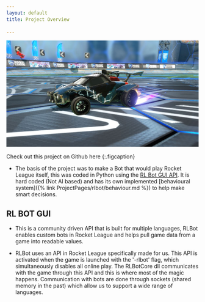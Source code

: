 ```yaml
---
layout: default
title: Project Overview

---
```


![RLBOT](/Images/rlbot.JPG)


Check out this project on Github here
{:.figcaption}


- The basis of the project was to make a Bot that would play Rocket League itself, this was coded in Python using the [RL Bot GUI API](https://rlbot.org). It is hard coded (Not AI based) and has its own implemented [behavioural system]({% link ProjectPages/rlbot/behaviour.md %}) to help make smart decisions.

## RL BOT GUI
- This is a community driven API that is built for multiple languages, RLBot enables custom bots in Rocket League and helps pull game data from a game into readable values. 

-   RLBot uses an API in Rocket League specifically made for us. This API is activated when the game is launched with the '-rlbot' flag, which simultaneously disables all online play. The RLBotCore dll communicates with the game through this API and this is where most of the magic happens. Communication with bots are done through sockets (shared memory in the past) which allow us to support a wide range of languages.


